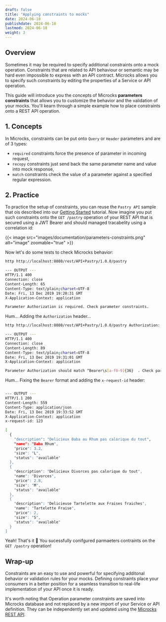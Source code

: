 ```yaml
---
draft: false
title: "Applying constraints to mocks"
date: 2024-06-18
publishdate: 2024-06-18
lastmod: 2024-06-18
weight: 3
---
```


## Overview

Sometimes it may be required to specify additional constraints onto a mock operation. Constraints that are related to API behaviour or semantic may be hard even impossible to express with an API contract. Microcks allows you to specify such constraints by editing the properties of a Service or API operation.

This guide will introduce you the concepts of Microcks **parameters constraints** that allows you to customize the behavior and the validation of your mocks. You'll kearn through a simple example how to place constraints onto a REST API operation.

## 1. Concepts

In Microcks, constraints can be put onto `Query` or `Header` parameters and are of 3 types:

* `required` constraints force the presence of parameter in incoming request,
* `recopy` constraints just send back the same parameter name and value into mock response,
* `match` constraints check the value of a parameter against a specified regular expression.

## 2. Practice

To practice the setup of constraints, you can reuse the `Pastry API` sample that ois described into our [Getting Started](/documentatoin/tutorials/getting-started) tutorial. Now imagine you put such constraints onto the `GET /pastry` operation of your REST API that is secured using a JWT Bearer and should managed tracabelity using a correlation id:

{{< image src="images/documentation/parameters-constraints.png" alt="image" zoomable="true" >}}

Now let's do some tests to check Microcks behavior:

```sh
http http://localhost:8080/rest/API+Pastry/1.0.0/pastry
```
```sh
--- OUTPUT ---
HTTP/1.1 400 
Connection: close
Content-Length: 65
Content-Type: text/plain;charset=UTF-8
Date: Fri, 13 Dec 2019 19:20:31 GMT
X-Application-Context: application

Parameter Authorization is required. Check parameter constraints.
```

Hum... Adding the `Authorization` header...

```sh 
http http://localhost:8080/rest/API+Pastry/1.0.0/pastry Authorization:'Bearer 123'
```
```sh
--- OUTPUT ---
HTTP/1.1 400 
Connection: close
Content-Length: 89
Content-Type: text/plain;charset=UTF-8
Date: Fri, 13 Dec 2019 19:31:01 GMT
X-Application-Context: application

Parameter Authorization should match ^Bearer\s[a-f0-9]{36}  . Check parameter constraints.
```

Hum... Fixing the `Bearer` format and adding the `x-request-id` header:

```sh http http://localhost:8080/rest/API+Pastry/1.0.0/pastry Authorization:'Bearer abcdefabcdefabcdefabcdefab1234567890' x-request-id:123
```
```sh
--- OUTPUT ---
HTTP/1.1 200 
Content-Length: 559
Content-Type: application/json
Date: Fri, 13 Dec 2019 19:33:52 GMT
X-Application-Context: application
x-request-id: 123

[
  {
    "description": "Delicieux Baba au Rhum pas calorique du tout",
    "name": "Baba Rhum",
    "price": 3.2,
    "size": "L",
    "status": "available"
  },
  {
    "description": "Delicieux Divorces pas calorique du tout",
    "name": "Divorces",
    "price": 2.8,
    "size": "M",
    "status": "available"
  },
  {
    "description": "Delicieuse Tartelette aux Fraises fraiches",
    "name": "Tartelette Fraise",
    "price": 2,
    "size": "S",
    "status": "available"
  }
]
```

Yeah! That's it 🎉
You sucessfully conifgured parmaeters contraints on the `GET /pastry` operation!

## Wrap-up

Constraints are an easy to use and powerful for specifying additonal behavior or validation rules for your mocks. Defining constraints place your consumers in a better position for a seamless transition to real-life implementation of your API once it is ready.

It's worth noting that Operation parameter constraints are saved into Microcks database and not replaced by a new import of your Service or API definition. They can be independently set and updated using the [Microcks REST API](/documentation/guides/automation/api).

